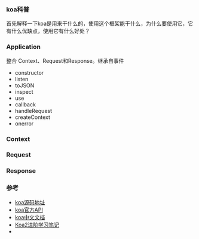 ### koa科普  
首先解释一下koa是用来干什么的，使用这个框架能干什么，为什么要使用它，它有什么优缺点，使用它有什么好处？


### Application  
整合 Context、Request和Response。继承自事件  
- constructor  
- listen  
- toJSON  
- inspect  
- use  
- callback  
- handleRequest  
- createContext  
- onerror  

### Context  

### Request  

### Response  


### 参考
- [koa源码地址](https://github.com/koajs/koa/tree/master/lib)  
- [koa官方API](https://github.com/koajs/koa/tree/master/docs)  
- [koa中文文档](https://koa.bootcss.com/)  
- [Koa2进阶学习笔记](https://github.com/chenshenhai/koa2-note)  
- []()
